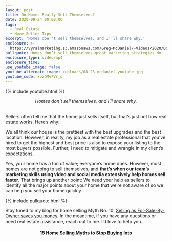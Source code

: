 ```yaml
---
layout: post
title: Do Homes Really Sell Themselves?
date: 2020-09-24 00:00:00
tags:
  - Real Estate
  - Home Seller Tips
excerpt: 'Homes don''t sell themselves, and I''ll share why.'
enclosure: >-
  https://vyralmarketing.s3.amazonaws.com/Greg+McDaniel/+Videos/2020/Do+Homes+Really+Sell+Themselves_+_+15+Home+Selling+Myths+to+Stop+Buying+Into.mp4
pullquote: Homes don’t sell themselves—great marketing strategies do.
enclosure_type: video/mp4
enclosure_time:
use_youtube_image: false
youtube_alternate_image: /uploads/08-26-mcdaniel-youtube.jpg
youtube_code: xozOMvFVr_o
---
```


{% include youtube.html %}

<center><em>Homes don't sell themselves, and I'll share why.</em></center>

<br>Sellers often tell me that the home just sells itself, but that’s just not how real estate works. Here’s why:

We all think our house is the prettiest with the best upgrades and the best location. However, in reality, my job as a real estate professional that you’ve hired to get the highest and best price is also to expose your listing to the most buyers possible. Further, I need to mitigate and wrangle in my client’s expectations.

Yes, your home has a ton of value; everyone’s home does. However, most homes are not going to sell themselves, and **that’s when our team’s marketing skills using video and social media extensively help homes sell faster**. That brings up another point: We need your help as sellers to identify all the major points about your home that we’re not aware of so we can help you sell your home quickly.

{% include pullquote.html %}

Stay tuned to my blog for home selling Myth No. 10: <u><a target="_blank" rel="noopener" href="https://mcdanielcallahanblog.com/do-you-really-earn-more-with-a-fsbo-listing.html">Selling as For-Sale-By-Owner saves you money</a></u>. In the meantime, if you have any questions or need real estate assistance, reach out to me. I’d love to help you.

<center><h4><u><strong><a target="_blank" href="https://www.youtube.com/playlist?list=PL4Ay_MVLm6QGE37Lr8a94OqNrVBj-zDIw">15 Home Selling Myths to Stop Buying Into</a></strong></u></h4></center>